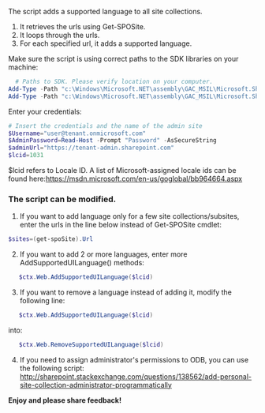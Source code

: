 The script adds a supported language to all site collections.

1. It retrieves the urls using Get-SPOSite.
2. It loops through the urls.
3. For each specified url, it adds a supported language.


Make sure the script is using correct paths to the SDK libraries on your machine:

```PowerShell
  # Paths to SDK. Please verify location on your computer. 
Add-Type -Path "c:\Windows\Microsoft.NET\assembly\GAC_MSIL\Microsoft.SharePoint.Client\v4.0_16.0.0.0__71e9bce111e9429c\Microsoft.SharePoint.Client.dll" 
Add-Type -Path "c:\Windows\Microsoft.NET\assembly\GAC_MSIL\Microsoft.SharePoint.Client.Runtime\v4.0_16.0.0.0__71e9bce111e9429c\Microsoft.SharePoint.Client.Runtime.dll"
``` 
 

 Enter your credentials:
```PowerShell
# Insert the credentials and the name of the admin site 
$Username="user@tenant.onmicrosoft.com" 
$AdminPassword=Read-Host -Prompt "Password" -AsSecureString 
$adminUrl="https://tenant-admin.sharepoint.com" 
$lcid=1031
```
$lcid refers to Locale ID. A list of Microsoft-assigned locale ids can be found here:https://msdn.microsoft.com/en-us/goglobal/bb964664.aspx 


### The script can be modified.

1. If you want to add language only for a few site collections/subsites, enter the urls in the line below instead of Get-SPOSite cmdlet:
```PowerShell
$sites=(get-spoSite).Url
``` 
 
 2. If you want to add 2 or more languages, enter more AddSupportedUILanguage() methods:
```PowerShell
   $ctx.Web.AddSupportedUILanguage($lcid)
```   
 
 3. If you want to remove a language instead of adding it, modify the following line:
```PowerShell
   $ctx.Web.AddSupportedUILanguage($lcid)
``` 
into:
```PowerShell
   $ctx.Web.RemoveSupportedUILanguage($lcid)
```   
 
 4. If you need to assign administrator's permissions to ODB, you can use the following script:
     http://sharepoint.stackexchange.com/questions/138562/add-personal-site-collection-administrator-programmatically



<b>Enjoy and please share feedback!</b>
